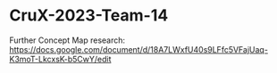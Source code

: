 # CruX-2023-Team-14

Further Concept Map research:
https://docs.google.com/document/d/18A7LWxfU40s9LFfc5VFajUaq-K3moT-LkcxsK-b5CwY/edit
